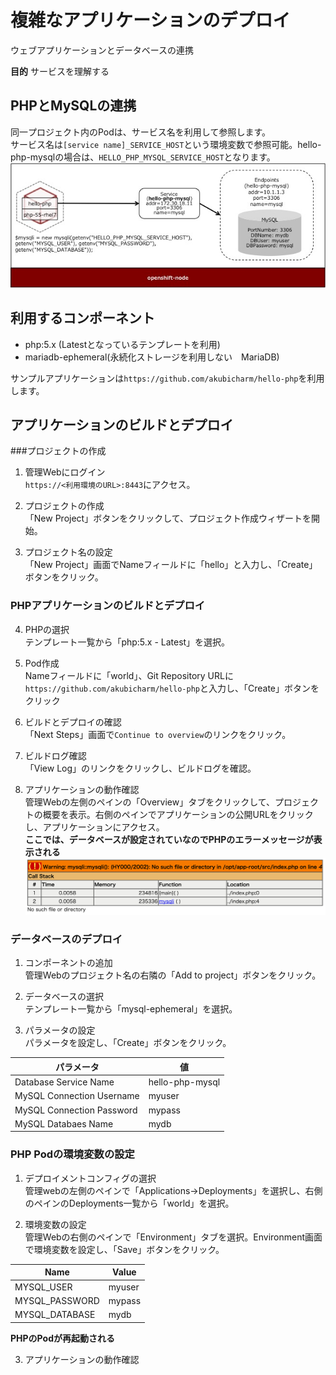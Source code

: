 # 複雑なアプリケーションのデプロイ
ウェブアプリケーションとデータベースの連携

**目的**
サービスを理解する

## PHPとMySQLの連携
同一プロジェクト内のPodは、サービス名を利用して参照します。  
サービス名は`[service name]_SERVICE_HOST`という環境変数で参照可能。hello-php-mysqlの場合は、`HELLO_PHP_MYSQL_SERVICE_HOST`となります。
![PHP-MySQL](./PHP-MySQL.jpg)

## 利用するコンポーネント
* php:5.x (Latestとなっているテンプレートを利用)
* mariadb-ephemeral(永続化ストレージを利用しない　MariaDB)

サンプルアプリケーションは`https://github.com/akubicharm/hello-php`を利用します。

## アプリケーションのビルドとデプロイ

###プロジェクトの作成
1. 管理Webにログイン  
`https://<利用環境のURL>:8443`にアクセス。

2. プロジェクトの作成  
「New Project」ボタンをクリックして、プロジェクト作成ウィザートを開始。

3. プロジェクト名の設定  
「New Project」画面でNameフィールドに「hello」と入力し、「Create」ボタンをクリック。

### PHPアプリケーションのビルドとデプロイ
4. PHPの選択  
テンプレート一覧から「php:5.x - Latest」を選択。

5. Pod作成  
Nameフィールドに「world」、Git Repository URLに`https://github.com/akubicharm/hello-php`と入力し、「Create」ボタンをクリック

6. ビルドとデプロイの確認  
「Next Steps」画面で`Continue to overview`のリンクをクリック。

7. ビルドログ確認  
「View Log」のリンクをクリックし、ビルドログを確認。

8. アプリケーションの動作確認  
管理Webの左側のペインの「Overview」タブをクリックして、プロジェクトの概要を表示。右側のペインでアプリケーションの公開URLをクリックし、アプリケーションにアクセス。  
**ここでは、データベースが設定されていなのでPHPのエラーメッセージが表示される**
![PHP Error](./php-error.png)

### データベースのデプロイ

1. コンポーネントの追加  
管理Webのプロジェクト名の右隣の「Add to project」ボタンをクリック。

2. データベースの選択  
テンプレート一覧から「mysql-ephemeral」を選択。

3. パラメータの設定  
パラメータを設定し、「Create」ボタンをクリック。

|パラメータ|値|
|---|---|
|Database Service Name|hello-php-mysql|
|MySQL Connection Username|myuser|
|MySQL Connection Password|mypass|
|MySQL Databaes Name|mydb|

### PHP Podの環境変数の設定
1. デプロイメントコンフィグの選択  
管理webの左側のペインで「Applications->Deployments」を選択し、右側のペインのDeployments一覧から「world」を選択。

2. 環境変数の設定  
管理Webの右側のペインで「Environment」タブを選択。Environment画面で環境変数を設定し、「Save」ボタンをクリック。

|Name|Value|
|---|---|
|MYSQL_USER|myuser|
|MYSQL_PASSWORD|mypass|
|MYSQL_DATABASE|mydb|

**PHPのPodが再起動される**

3. アプリケーションの動作確認
